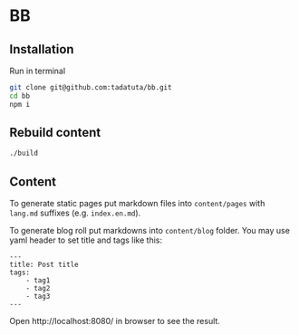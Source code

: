 # BB

## Installation

Run in terminal

```bash
git clone git@github.com:tadatuta/bb.git
cd bb
npm i
```

## Rebuild content

```bash
./build
```

## Content

To generate static pages put markdown files into `content/pages` with `lang.md` suffixes (e.g. `index.en.md`).

To generate blog roll put markdowns into `content/blog` folder.
You may use yaml header to set title and tags like this:

```
---
title: Post title
tags:
    - tag1
    - tag2
    - tag3
---
```

Open http://localhost:8080/ in browser to see the result.
